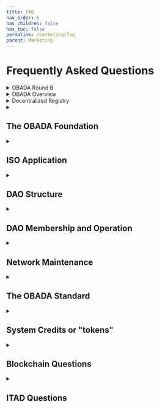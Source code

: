 ```yaml
---
title: FAQ
nav_order: 6
has_children: false
has_toc: false
permalink: /marketing/faq
parent: Marketing
---
```


# Frequently Asked Questions

<details>
  <summary>OBADA Round B</summary>
  
  **1. What is this?**
  Round B of the OBADA Decentralized Autonomous Organization (DAO)

  **2. What does a company gain from joining?**
  By joining, a company gains:
    - a seat at the table as the OBADA DAO shapes the future
    - voting rights: 1 vote per member company
    - system credit rights, also known as token rights, the right to a certain number of system credits
    - node rights: the right to operate a node
    - revenue sharing: operating a node entitles the node operator a share of the revenues from fees charged to users of the network
  
  **3. Is this a solicitation for an investment?**
  No. It definitely is not a solicitation for an investment.  
  
  **4. What is OBADA building?**
  - OBADA is using blockchain to create a decentralized registry for IT assets, and establish a clean chain of custody
  - This will link inventory and reduce the value destruction that results when information loss when products change hands  
  
  **5. What is a DAO?**
  - "DAO" stands for "Decentralized Autonomous Organization"
  - An agreement to run a node of the decentralized registry 
  - learn more [below](#DAO-Structure)

  **6. Who is the round B for?**
  - Restricted to members of the Asset Disposition (ITAD) sector, as well as institutions and non-profit organizations supporting and helping shape our industry
  - Accredited Investors and expert corporations in the Asset Disposition industry
  - These DAO members will be responsible for the growth, use and direction of the blockchain tool
  - Companies interested in helping design the most exciting and impactful new technology in our space of the last few decades

  **7. How many can join Round B?**
  There are a maximum of 53 seats available
  
  **8. What is the cost of joining the DAO?**
  The cost of joining the DAO is $5,000. Each company can only join once.

  **9. How does a company show its interest in joining?**
  Starting on November 20, 2022, fil out this form to express interest & provide details about your company: 
  https://forms.gle/y3sd4CB9Ein9QXV8A 

  **10. Where can I find the Operating Agreement, to learn more?**
  Right [here](https://docs.google.com/document/d/1F1luIwP-0R2RpdBZWuuU76vyxw10Eept/edit)
  
</details>


<details>
  <summary>OBADA Overview</summary>

  **1. What is the goal of OBADA?**
  To build a blockchain solution to track physical assets through their lifetimes using pNFTs on a blockchain, to facilitate device and component reuse, and end-of-life proper recovery or disposal.

  **2. What is a pNFT?**
  Representing physical assets using Non-Fungible Tokens.

  **3. How is this standard different?**
  The OBADA standard makes it possible to:
  1. Uniquely identify any physical asset with a serial number, using a short Universal Serial Number (USN)
  2. Create a pNFT to represent that asset on a blockchain
  3. Track changes to the asset or its ownership, throughout its lifetime, as a pNFT on the blockchain

  No standard has ever done any of those before.

  **4. What are the Organizations that are Involved in this project?**
  There are two primary organizations:
  - The OBADA Foundation - promoting the standard, and getting the blockchain built, initially
  - The OBADA DAO - building and operating the decentralized registry for the ITAD industry

  There is a third organization involved, with a much smaller role, OBADA Business Services (OBS). OBS is a contractor to perform network maintenance, facilitate the software development, and provide technical assistance for DAO members.

  **5. What does OBADA stand for?**
  Open Blockchain for Asset Disposition Architecture. Earlier, the second A stood for Association, but once upon a time, we changed it to Architecture. We could always change it back, if everyone wants to. But it seems like for branding purposes, we should keep the OBADA acronym.

  **6. Who legally owns the Intellectual Property of the OBADA standard?**
  No one. OBADA is an open standard, so anyone could write their own software that is compliant with it. 

  Anyone could petition the OBADA Foundation to make a change to improve the standard.

  **7. Who legally owns the software to run the decentralized registry?**
  The Decentralized Autonomous Organization (DAO) and owns the code it has commissioned.
  Software is licensed under the GNU XXX.
  The source code is freely available on Github. 
  However, companies must join the DAO in order to be able to read or write to the distributed ledger.
  Anyone could download the code and modify it as they see fit, and run it.
  The OBADA Foundation hopes to respond to any needs or requests in such a way that no organization ever feels the need to develop a competing standard.

  **8. Why do we need a standard?**
  For interoperability. We need to have one entity defining things like what to call the information to be shared, and define the structure of how that data is stored and shared. If you think of the data being shared like it was all on a spreadsheet, there has to be agreement on what to call the columns.

  **9. Is OBADA an open standard?**
  Yes, it’s right there, in the first word of the name: Open Blockchain for Asset Disposition Architecture. This means anyone can download the software, similar to how Linux is an open standard. However, to use it, they must pay a license fee, and have to join DAO.
  
</details>

<details>
  <summary>Decentralized Registry</summary>

  **1. What is OBADA creating?**
  A decentralized registry. It is implemented in a blockchain, also known as decentralized ledger technology (DLT).
  You can read more about blockchains further down in this FAQ.

  But the simplest way to summarize the goal of OBADA is that it is building a registry for electronic devices that is decentralized, a "decentralized registry."
  
  **2. What is a DiD?**
  "DiD" stands for Digital identifier, a standardized way to digitally store information about someone or something. ISO is developing a DiD standard.
  
  **3. How can DiDs be used?**
  You can think of a DiD as being kind of like a web address.
  If something has a DiD assigned to it, the item can be talked to directly.
  This is because a DiD is a new form of URL, Uniform Resource Locator.
  The URL that most people are familiar with is a website URL, which starts with "http://".
  A DiD can be used in the place of a URL, if the device being linked to has methods for connecting and returning information.
  
</details>



<details>
  <summary>
    
  ## The OBADA Foundation
  
  </summary>

**1. What is the purpose of the OBADA Foundation?**
The purpose of the OBADA Foundation is to ensure the success of the OBADA blockchain standard. The Foundation is responsible for overseeing the initial development of the blockchain software, similar to how the Mozilla Foundation is responsible for the Firefox browser, or the Linux Foundation for the development of Linux software.  The Foundation is also responsible for evangelizing about the standard, to get people to use the standard.

**2. Why do we need a Foundation?**
If the world would never change, and we could foresee every possible future contingency, we could write perfect software, and no future guidance would be required. But unfortunately, the IT world and the blockchain world will keep evolving along with user companies’ expectations, and the standard will have to be able to respond to those changes. The Foundation is charged with ensuring the future success of the standard.

**3. Is the OBADA Foundation a non-profit?**
Yes. The OBADA Foundation has applied for 501(c)3 status with the IRS.

**4. Why a 501(c)3? Why not a 501(c)6?**
The 501(c)6 category is for a dues-based professional organization. That is not what the OBADA Foundation is. The OBADA Foundation is focused on developing and promoting the OBADA standard.

**5. Doesn’t a 501(c)3 have to have a charitable mission? What is OBADA’s?**
Yes, an organization has to have a charitable mission. OBADA’s mission is developing a global standard to track IT devices, which should help reduce the environmental impact of our global IT usage, by facilitiating the reuse and recovery of materials used in IT assets.

**6. Why is the Foundation initially making decisions for the DAO?**
The goal is for the DAO to be self-governing, but until the DAO is fully operational, there are many decisions about the blockchain implementation that have to be made. So intially, the Board of Directors of the Foundation is making decisions on behalf of the DAO. As soon as the DAO is operational, the DAO will make all of its own decisions.

**7. Once the DAO is operational, what will the Foundation do?**
Once the DAO is operational, the OBADA Foundation will have two missions related to the health and success of the OBADA standard:
1. Overseeing standard updates and modifications. Some will be required because of changes to other software, and the others will be in response to requests by the DAO. 
2. Publicizing the Standard and the DAO, to encourage other companies within the ITAD space to join the DAO. The Foundation will also explore relationships with other industries that may be interested in using the OBADA platform to track their own serialized devices.

**8. Will the DAO have any connection to the Foundation in the future?**
The Foundation will be charged with promoting the standard to other companies and other industries. But the Foundation will need resources to do that, so the DAO will send funds to the Foundation to do that.
Also, when the DAO identifies modifications that should be made to the standard, the Foundation will decide on changes to the standard, and then the DAO can implement those changes it the software.

</details>

<details>
  <summary>
    
  ## ISO Application
  
  </summary> 
  
**1. Why is the Foundation trying to get ISO approval?**
ISO approval gives the stamp of approval that Tier 1 companies will require. For OBADA to prosper, major companies need to join. Major multinational corporations are not going to join the project unless they are confident that what we are developing is a major global standard. 

**2. Is ISO going to make OBADA the global standard?**
Not exactly. ISO is creating a standard called “” 
ISO is not going to tell everyone that they have to use OBADA, but they are going to tell everyone that they have to use something like OBADA. Our plan is to make sure that the global standard is consistent with our vision for OBADA.

Our decentralized registry needs to be interoperable with the world, and having a global standard, backed by ISO, ensures that every system that gets built will be able to communicate efficiently and effectively.  
With our head start before anyone else, we hope no one will feel the need to incur the cost of developing a competing solution.
    
**3. Why won’t ISO make OBADA the global standard?**
Set of best practices, consistency, even in a different industry
ISO does not want to set up OBADA to be a global monopoly. Anyone who wants to will be able to design their own solution that complies with the ISO standard is free to. But hopefully, our implementation will be so easy and inexpensive to use that no one will have any reason to develop a competing implementation.

**4. What will the ISO standard include?**
The ISO standard will include things such as:
1. A method for uniquely identifying an asset, such as a Universal Serial Number
2. Specifications for using the USN to create a DiD, a Digital Identifier
3. Specifications for storing information related to the DiD, using the blockchain

**5. Is there going to be an ISO Certification process, like ISO 9001?**
Once the ISO standard is complete, a certification body will create qualifications for auditing proposed software.
The OBADA decentralized registry will be audited and certified for compliance with the new standard.
OBADA member companies only need to run the OBADA node, or connect to the blockchain. Companies do not need to get certification that they are in compliance with the ISO standard.
 
</details>

<details>
  <summary>
    
  ## DAO Structure
  
  </summary> 

  <a name="DAO-Structrue">

**1. What is a DAO?**
A DAO is a Decentralized Autonomous Organization. Unlike a traditional trade organization, or an LLC, there is no central decision maker. All decisions are made by the members of the DAO. Nobody is in charge.

  </a>

**2. Who owns the DAO?**
Nobody owns it. Fees charged to end users are collected by DAO members and shared directly, equally, to other DAO members. 

**3. What is the goal of the DAO?**
The goal of the OBADA DAO is to build and run the OBADA blockchain for the benefit of the IT Asset Disposition (ITAD) industry, and for the financial benefit of the DAO members.

**4. Is the DAO for-profit?**
Yes, but all of the platform revenue is directly distributed to the members of the DAO. The DAO itself does not retain any fees.

**5. This DAO idea seems confusing, and I’ve never been part of one before. Why can’t we use a more traditional organizational structure?**
The SEC has rules about what constitutes a “security.” If we had a traditional organizational structure, with some small group of people making the decisions (“performing essential tasks”), the SEC would classify our system credits or tokens as securities. That would mean we would have to go through the SEC process for creating an IPO in order to sell system credits, requiring significant time and cost.
But if the decisions are made by “an unaffiliated, dispersed community of network users”, also known as a “decentralized network,” then the SEC does not classify the system credits as securities.
Since we believe our DAO will qualify as an “unaffiliated, dispersed community of network users,” our system credits will not be securities.
 
**6. It seems like other blockchains aren’t using the DAO structure, and have a CEO. Why can’t we do that?**
Blockchains that are started and run by a single company are different. When one entity controls all aspects of a blockchain, you don’t need to have system credits or tokens to pay gas fees, because one entity is doing all of the work; there is nobody else to pay. If you don’t need to pay anyone, you don’t need any tokens. They don’t have to worry about whether their tokens are securities or not, because there are no tokens. So they don’t have to worry about these SEC token rules, and can organize themselves however they want to.
 
**7. If the DAO can’t have a small group making the decisions, how can anything get done? We can’t have all 100 or more Node holders decide on everything, can we?**
Actually, all DAO members (Node holders) will vote on changes to the network. But that doesn’t mean that all members have to become involved in all the minutiae of all decisions. Any DAO member can make a proposal about something they think should be changed, and the members may vote to approve or reject the proposal, or may vote to have a smaller group of members and/or outside experts study the issue, and report back to the DAO, at which time the full DAO will vote.
 
**8. Can the DAO have any employees?**
It is possible to have someone performing “ministerial or routine tasks,” but not “managerial and entrepreneurial” tasks. The latter are characterized as “involving expertise and decision making that impacts the success of the enterprise through the application of skill and judgment.” So the DAO could have employees to do administrative or routine tasks, but not make managerial decisions. Those have to be made by the DAO.

**9. Who gets to vote on DAO decisions?**
Only members of the DAO get to vote on DAO decisions. Every DAO member gets one vote. It does not matter how many tokens the member has, how large the company is, or anything else. Each company gets one vote.

**10. What decisions will the DAO vote on?**
The members of the DAO will vote on every decision about changes to the operation of the DAO. Some possible topics that the DAO may vote on some day could include:
- Changes they would like made to the standard
- Gas fees for using the blockchain
- Distribution of the collected gas fees
- Creating additional membership seats for the DAO, and the price of membership
- Changes to the supply of system credits or tokens, OBD.
    
</details>

<details>
  <summary>
    
  ## DAO Membership and Operation
  
  </summary>

**1. How does the DAO make money?**
A small fee, known as a gas fee, is charged by the DAO every time information is added to the blockchain. These fees are collected and distributed to all of the members of the DAO.

**2. Is the DAO only open to IT Asset Disposition-related organizations?**
Currently. However, in the future, other industries may also decide to use the OBADA blockchain to track their own serialized assets.

**3. Why join the DAO?**
DAO membership provides a company two things:
1. Voting rights: a company can propose, or vote on proposed changes to the standard
2. Property rights: DAO members receive a share of the revenues from the fees collected by the DAO.

**3. If OBADA is an open standard, can’t anyone download the software and operate a node?**
Yes. Anyone can download the software, and run it on their own server. But if they are not part of the OBADA DAO, they cannot connect to the OBADA blockchain. So it would kind of be like building a website but not being able to connect your computer to the internet.

**4. Can DAO members charge additional fees to their customers?**
A small fee is charged to write information to the blockchain, but DAO members (or any other company operating a node) may charge additional amounts to their customers to read or write information from or to the blockchain. Kind of like how stock trading platforms can decide how much to charge their clients for buying or selling stock.

**5. Can a company sell its DAO membership to another company?**
Yes, DAO memberships are transferable.

**6. What is the maximum capacity of the DAO?**
The current plans for the DAO are to cap membership at 101 seats. If a DAO grows too large, there can be performance issues. However, 101 is well below that threshold. 

**7. Can the DAO be expanded?**
The members of the DAO may vote at any time to increase the number of available memberships.

**8. Can the price for DAO membership change?**
The members of the DAO may vote at any time to change the price of DAO membership.

</details>

<details>
  <summary>
    
  ## Network Maintenance
  
  </summary>

**1. What is OBADA Business Services (OBS)?**
OBADA Business Services (OBS) is a small company charged with sourcing and compensating the programming staff needed to build the OBADA blockchain, and to help companies with any issues they may experience in deploying and using the blockchain.

**2. What will OBS do?**
OBS will have two purposes:
1. Maintaining the OBADA network. Updates will need to be made to the software, as the needs arise, plus any upgrades desired by the DAO. OBS will be charged with making those.
2. Assist companies with installing, connecting, or running their nodes. OBS will find IT professionals to do the work, bill the company, and then pay the professionals.

**3. Do companies have to use OBS?**
No. Companies are free to contract with anyone they prefer for assistance with their OBADA blockchain installation or other questions.

**4. Shouldn’t companies get free help to join the DAO?**
It is up to the members of the DAO to decide how much free technical help companies should receive when joining the DAO. 
Developer and software implementation help is very expensive. Some companies will likely require much more time (and therefore cost), and the other members of the DAO will likely prefer that those companies pay for the services they need directly, rather than paying for those costs out of the collective revenues of the DAO.

**5. Why do we even need OBS?**
Companies joining the DAO are unlikely to have the IT expertise in house to implement, connect, and run their OBADA blockchain nodes. They will need someone to help them. Rather than forcing companies to search the web to find technical help, it seems wise for OBADA to have a recommended partner, which has access to professionals who can help with implementations.

**6. Can’t the DAO manage those services without OBS?**
The DAO could certainly decide to do all of the work in house. But this would require the DAO to hire staff to match clients to providers, send out and collect those bills. And that will cost the DAO time and money. It seems that the DAO, collectively, is better off to let someone else handle those details.

</details>

<details>
  <summary>
    
  ## The OBADA Standard
  
  </summary>
  
**1. How is information stored using the OBADA registry?**
For every device, a Digital Identifier, DID, is created, using the item's Universal Serial Number. Files containing information about the device are uploaded and added to the device's list of files.
Information that may be uploaded includes:
  - Proof of Authenticity
  - Drive wiping reports
  - Change of ownership
  - Device disassembly
  - Device destruction
  
**2. What is a Universal Serial Number?**
A Universal is a string of at least 12 alphanumeric characters that uniquely identifies a particular device.
  

**3. Why do we need a Universal Serial Number, in addition to a manufacturer's serial number?**
We need to be able to ensure that we know exactly which device is being identified, and manufacturers' serial numbers are not sufficient to guarantee global uniqueness.
Refurbishers have seen two devices from the same manufacturer, from different product lines, with the same serial number. 
  
Every company generates serial numbers for its products however it sees fit. Very few industries have a standardized format for generating serial numbers.
As a result, companies are free to generate serial numbers using whatever structure they fit, using whatever combination of letters and numbers they choose.
Unfortunately, this is not enough to prevent two devices from having the same serial number.
When the Universal Serial Number is created for a particular device, it is compared against all existing USNs, to ensure that is unique.

**4. How are Universal Serial Numbers Generated?**
To generate a USN, the manufacturer's name, plus the serial number, plus the product name are all concatenated together, into one long character string.
Then that character string is run through the SHA-256 hashing algorithm. 
The result is a string of 64 hexadecimal characters which is extremely, extremely likely to be unique.
However, 64 characters is much longer than is actually necessary.
We propose using the first 12 characters of the string as the USN.
Once those are generated, this USN is compared against the list of devices already in the database.
If this 12 digit USN is already present in the database, we will use 14 characters, unless that is also in the database, in which case we will use 16, etc.
  
**5. How do devices get added to the blockchain?**
When information needs to be written to the blockchain about a device, if the USN is not already present in the database, a new DID record must be created for the device, by a member of the DAO. Then, once the record is created, the information can be uploaded and stored in the device's record.

**6. Are there costs to write information?**
Yes, gas fees are incurred to write or upload information to the blockchain.
  
**7. Are there costs to read information?**
No, there is no cost do access information stored in the blockchain.

**8. What is the process for uploading information?**
An ITAD company will identify a device, and read its USN, or generate the USN, if the USN is not printed on the device.
Then, the ITAD generates the information (a drive wiping report, a device status report, etc.), and uploads the data to the database, through a DAO member.
  
**9. What if the device cannot communicate? (I.e., “bricked”?)**
There are many ways to access the USN for the device.
1. Ideally, the device will be able to communicate to the ITAD's systems directly. 
2. If the device does not power up, in some cases, its USN may be accessible electronically, via USB or similar connection. 
3. If the device is unable to communicate, the USN may be printed on the device in a 12N QR code
4. If there is no 12N QR code, Optical Character Recognition (OCR) may be used to read the USN.
5. If OCR fails, a person may be able to read and type the USN.
6. If the USN is not present, OCR may be used to read in the information required to generate the USN.
  
**10. Where are the uploaded files stored? Can anyone find them and look at them?**
The files are encrypted, so if anyone were to find them, they would not be able to open them or understand them.
The files are stored using a system called Inter-Planetary File Storage, or IPFS.
IPFS stores the files in separate pieces, scattered over many servers, but the entire file is accessible from a single address.

  
</details>

<details>
  <summary>
    
  ## System Credits or "tokens"   
    
  </summary>
  
**1. What are system credits or tokens used for?**
Every public blockchain needs tokens to pay gas fees. A gas fee is incurred when:
- a device is added to the registry
- any new information about the device is added to the registry
Additionally, system credits are needed to pre-pay for services like drive wiping, or provenance tracking


**2. Why use system credits? Why not price transactions in US Dollars?**
By using system credits, we can take advantage of smart contracts to automate payments, with no transaction fees.
If US Dollars are used, and traditional banks, fees will be incurred every time a payment changes hands. With smart contracts, there are no such fees.
    
**3. Do companies need to buy system credits?**
ITAD companies will likely not need to system credits. They will work with a member of the OBADA DAO, who will bill them for the transaction. The DAO member may require the customer to maintain an account of system credits. Or, to make like simpler for their customers, the DAO members may bill their customers in US Dollars, meaning the customers will never directly deal with system credits.

**4. How will companies buy system credits?**
If any DAO members or other organizations need to buy system credits, they can trade US Dollars for system credits through something called a 
"Liquidity Pool." The whole purpose of the liquity pool is to provide liquidity for anyone who needs to buy or sell system credits.

**5. What is the Vesting period for system credits?**
For companies joining the DAO before the DAO goes live, the vesting period is three years. This means that every month, one 36th of their tokens are transferred to their wallets.

**6. What is the Locking period?**
The Locking period is 12 months, which means that once system credits received, they cannot be sold for 12 months.

</details>

<details>
  <summary>
    
  ## Blockchain Questions
  
  </summary>

  **1. What is a blockchain?**
  A blockchain is also known as a "Distributed Ledger," or "Distributed Ledger Technology" (DLT).
  In the ledger, transactions are recorded sequentially, the way they are recorded in any type of ledger.
  A blockchain is immutable, meaning it is impossible to alter or change a transaction, once recorded.
  The immutability comes because every so often, a kind of glorified snapshot, or "hash," is taken of the most recent transactions.
  If anyone tried to change any of those transactions, the hash would not match the transcations any more, and the fraud would be identified.
  When generating the hash, the hash from the previous block of transactions is also included in the data that gets hashed.
  In this way, the blocks of transactions are chained together, hence the name blockchain.
  
  **2. Why do we need a blockchain, why not some simpler kind of database?**
  As described above, blockchains are extremely secure, and do not require companies to even trust oneanother to work together.
  The informations is encrypted, so the files cannot be adulterated. 
  Because copies of the database are held by dozens of companies, even if someone did try to adulterate a transaction, it would not match the copies held by all of the other servers.
  A blockchain provides security not available through any other type of database.
  
  **3. Can we move pNFTs from one blockchain to another?**
  Yes, absolutely. If a pNFT is created on the OBADA blockchain, and the owner wants to transfer that asset to another blockchain, that can be easily done.
  
  **4. Why Cosmos? Why not Ethereum?**
  At the time we are building the OBADA blockchain, Cosmos is best suited to our needs, but it is quite possible that someday, a newer technology might prove more attractive, and the blockchain might be migrated to another platform.
  Cosmos is the best choice, because unlike other blockchains, Cosmos was specifically designed to make it easy for different blockchains built on Cosmos to interact. This means that is easy to move assets from one Cosmos blockchain to another.
  

</details>

<details>
  <summary>
    
  ## ITAD Questions
  
  </summary>
  **1. What does ITAD stand for?**
  IT asset disposition

  **2. What is ITAD?**
  IT asset disposition (ITAD) is an industry term and practice built around reusing, recycling, repurposing, repairing or disposing of unwanted IT equipment in a safe and environmentally friendly way. 

  **3. What are problems facing ITADs?**
  1. Siloed and poor information on electronic devices
  2. Poor electronics recycling rates
  3. Fraud / scams in the market 
  4. Chain of custody issues
  5. Environmental damage / problems from used electronics

    **4. How does a blockchain solve these problems?**
  1. Decentralized pNFT registry of all electronics devices accessible by all participants
  2. Economic incentives, and pre-funded recycling built into the protocols.
  3. Permissioned blockchain using registrars doing KYC/AML on users reduces instances of fraud. 
  4. Smart contracts payments mean funds are verified and hard to fake
  5. The permanent and immutable tracking of assets on the blockchain means chain of custody is easy to track and impossible to fake.
  6. Increasing incentive and ease of recycling will have a long term large scale effect on reduction of potential detrimental environmental impacts.

  **5. How would blockchain work for an ITAD?**
  - In theory, presuming you’re using an ERP or some other system to track your assets, you wouldn’t really notice much of a difference as data standards have been created to aid ERP providers in generating the data needed for the blockchain. 
  - One main difference would be that anytime you sell a device, you would also have to transfer the pNFT (proof of ownership) to the buyer via the blockchain. 
  - Whenever you upgrade, update, repair, refurbish, run diagnostics, wipe, recycle or put a device into reuse, you would simply add some data to the pNFT for that particular device, most of this will be handled by software designed to make it easy to do so. 

  **6. For example, what if I wiped a drive on a laptop and then sold it. How would that work?**
  1. You can now publish the reports proving the device was wiped to the blockchain.
  2. When you sell the device, you can give someone access to the pNFT records (like a carfax) and they can now see verifiably the device was wiped and view the full report. 
  3. Any record added to the pNFT by software can now remove the potential for fraud, because the software can be audited and authorized specifically by the OBADA DAO (or group that manages the blockchain / standard)
  4. Since the OBADA DAO is primarily composed of companies in the ITAD sector, their focus has always been ease of use, simple integration into existing workflows, and  vastly improving the efficiency of transactions. 

   **7. Is this all private? Who would be able to see my blockchain tracked assets?**
  Most blockchains are open and viewable by most anyone. When OBADA launched, one of the major concerns was privacy. 
  All of the information stored on the blockchain is encrypted. 
  Anyone who looked around on the blockchain would only see encrypted information they would have no way to unencrypt.

  **8. How do I know transactions are safe / secure?**
  All of the information stored on the blockchain is encrypted, so your data is always safe.

  **9. What methods are available for recourse if something goes wrong?**
  All ITADs involved in the OBADA blockchain use KYC (Know Your Customer) identification methods to ensure that they know the identity of the companies they are working with, to know these are trustworthy companies, not fly-by-night operations.
  If a transaction is not up to the parties' expectations, they have the same recourse for compensation as in any other business transaction.

  **10. What would happen if my buyer doesn’t use the OBADA blockchain to track their assets?**
  There are financial penalties built into the system, so if someone fails to properly handle the devices entrusted to them, they face significant financial penalities, such that no rational company would choose to fail to deliver.

</details>

